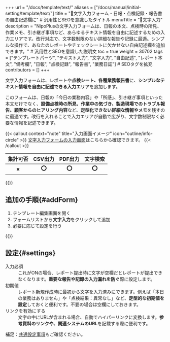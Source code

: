 +++
url = "/docs/template/text/"
aliases = ["/docs/manual/initial-setting/template/text/"]
title = "🧩文字入力フォーム - 日報・点検記録・報告書の自由記述欄に" # 汎用性とSEOを意識したタイトル
menuTitle = "🧩文字入力"
description = "NipoPlusの文字入力フォームは、日報の本文、点検時の所見、作業メモ、引き継ぎ事項など、あらゆるテキスト情報を自由に記述するための入力エリアです。改行対応で、文字数制限のない詳細な報告や記録に最適。シンプルな操作で、あなたのレポートやチェックシートに欠かせない自由記述欄を追加できます。" # 汎用性とSEOを意識した説明文
toc = true
weight = 30702
tags = ["テンプレートパーツ", "テキスト入力", "文字入力", "自由記述", "レポート本文", "備考欄", "日報", "点検記録", "報告書", "業務日誌"] # SEOタグを拡充
contributors = []
+++

文字入力フォームは、レポートや**点検シート、各種業務報告書**に、**シンプルなテキスト情報を自由に記述できる入力エリア**を追加します。

このフォームは、日報の「今日の業務内容」や「所感」、引き継ぎ事項といった本文だけでなく、**設備点検時の所見、作業中の気づき、製造現場でのトラブル報告、顧客からのヒアリング内容**など、**定型化できない詳細な情報やメモ**を残すのに最適です。改行を入れることで入力エリアが自動で広がり、文字数制限なく必要な情報を記述できます。

{{< callout context="note" title="入力画面イメージ" icon="outline/info-circle" >}}
[文字入力フォームの入力画面](/docs/manual/write-report/parts/#text)はこちらから確認できます。
{{< /callout >}}

|    **集計可否**    |     **CSV出力**     |     **PDF出力**     |    **文字検索**     |
| :----------------: | :-----------------: | :-----------------: | :-----------------: |
| <strong>✗</strong> | <strong>⭕</strong> | <strong>⭕</strong> | <strong>⭕</strong> |

{{<icatch filename="img/input-method-keyboard" msg="文字入力フォームは、日報の本文、引き継ぎ、点検時の所見や作業メモなど、自由な記録に最適です" alice="ok">}}

## 追加の手順{#addForm}

1.  テンプレート編集画面を開く
2.  フォームリストから<strong>文字入力</strong>をクリックして追加
3.  必要に応じて設定を行う

{{<icatch filename="img/template-edit-text" msg="日報や点検シートのテンプレートに、自由記述用のテキスト入力を追加した画面イメージです" alice="here">}}

## 設定{#settings}

<dl class="basic">
<dt>入力必須</dt>
<dd>これがONの場合、レポート提出時に文字が空欄だとレポートが提出できなくなります。<strong>重要な報告や記録の入力漏れを防ぐ</strong>際に設定します。</dd>
<dt>初期値</dt>
<dd>レポート新規作成時に最初から文字を入力済みにできます。例えば「本日の業務はありません」や「点検結果：異常なし」など、<strong>定型的な初期値を設定</strong>しておくと便利です。不要の場合は空欄にしておきます。</dd>
<dt>リンクを有効にする</dt>
<dd>文字の中にURLが含まれる場合、自動でハイパーリンクに変換します。<strong>参考資料のリンクや、関連システムのURL</strong>を記載する際に便利です。</dd>
</dl>

補足：[共通設定事項](/docs/template/make/#common_setting)もご確認ください。
